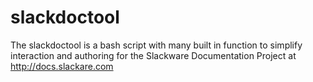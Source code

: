 slackdoctool
============

The slackdoctool is a bash script with many built in function to simplify
interaction and authoring for the Slackware Documentation Project at
http://docs.slackare.com

